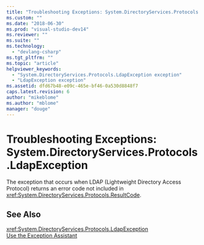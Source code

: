```yaml
---
title: "Troubleshooting Exceptions: System.DirectoryServices.Protocols.LdapException | Microsoft Docs"
ms.custom: ""
ms.date: "2018-06-30"
ms.prod: "visual-studio-dev14"
ms.reviewer: ""
ms.suite: ""
ms.technology: 
  - "devlang-csharp"
ms.tgt_pltfrm: ""
ms.topic: "article"
helpviewer_keywords: 
  - "System.DirectoryServices.Protocols.LdapException exception"
  - "LdapException exception"
ms.assetid: dfd67b48-e09c-465e-bf46-0a530d8848f7
caps.latest.revision: 6
author: "mikeblome"
ms.author: "mblome"
manager: "douge"
---
```

# Troubleshooting Exceptions: System.DirectoryServices.Protocols.LdapException
The exception that occurs when LDAP (Lightweight Directory Access Protocol) returns an error code not included in <xref:System.DirectoryServices.Protocols.ResultCode>.  
  
## See Also  
 <xref:System.DirectoryServices.Protocols.LdapException>   
 [Use the Exception Assistant](http://msdn.microsoft.com/library/e0a78c50-7318-4d54-af51-40c00aea8711)